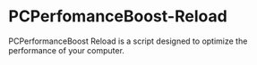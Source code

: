 # PCPerfomanceBoost-Reload
PCPerformanceBoost Reload is a script designed to optimize the performance of your computer.
